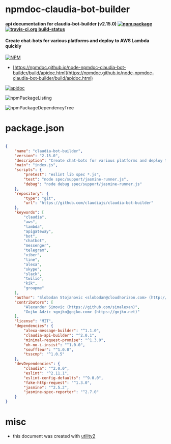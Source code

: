 # npmdoc-claudia-bot-builder

#### api documentation for  claudia-bot-builder (v2.15.0)  [![npm package](https://img.shields.io/npm/v/npmdoc-claudia-bot-builder.svg?style=flat-square)](https://www.npmjs.org/package/npmdoc-claudia-bot-builder) [![travis-ci.org build-status](https://api.travis-ci.org/npmdoc/node-npmdoc-claudia-bot-builder.svg)](https://travis-ci.org/npmdoc/node-npmdoc-claudia-bot-builder)

#### Create chat-bots for various platforms and deploy to AWS Lambda quickly

[![NPM](https://nodei.co/npm/claudia-bot-builder.png?downloads=true&downloadRank=true&stars=true)](https://www.npmjs.com/package/claudia-bot-builder)

- [https://npmdoc.github.io/node-npmdoc-claudia-bot-builder/build/apidoc.html](https://npmdoc.github.io/node-npmdoc-claudia-bot-builder/build/apidoc.html)

[![apidoc](https://npmdoc.github.io/node-npmdoc-claudia-bot-builder/build/screenCapture.buildCi.browser.%252Ftmp%252Fbuild%252Fapidoc.html.png)](https://npmdoc.github.io/node-npmdoc-claudia-bot-builder/build/apidoc.html)

![npmPackageListing](https://npmdoc.github.io/node-npmdoc-claudia-bot-builder/build/screenCapture.npmPackageListing.svg)

![npmPackageDependencyTree](https://npmdoc.github.io/node-npmdoc-claudia-bot-builder/build/screenCapture.npmPackageDependencyTree.svg)



# package.json

```json

{
    "name": "claudia-bot-builder",
    "version": "2.15.0",
    "description": "Create chat-bots for various platforms and deploy to AWS Lambda quickly",
    "main": "index.js",
    "scripts": {
        "pretest": "eslint lib spec *.js",
        "test": "node spec/support/jasmine-runner.js",
        "debug": "node debug spec/support/jasmine-runner.js"
    },
    "repository": {
        "type": "git",
        "url": "https://github.com/claudiajs/claudia-bot-builder"
    },
    "keywords": [
        "claudia",
        "aws",
        "lambda",
        "apigateway",
        "bot",
        "chatbot",
        "messenger",
        "telegram",
        "viber",
        "line",
        "alexa",
        "skype",
        "slack",
        "twilio",
        "kik",
        "groupme"
    ],
    "author": "Slobodan Stojanovic <slobodan@cloudhorizon.com> (http://slobodan.me/), ",
    "contributors": [
        "Alexander Simovic (https://github.com/simalexan)",
        "Gojko Adzic <gojko@gojko.com> (https://gojko.net)"
    ],
    "license": "MIT",
    "dependencies": {
        "alexa-message-builder": "^1.1.0",
        "claudia-api-builder": "^2.0.1",
        "minimal-request-promise": "^1.3.0",
        "oh-no-i-insist": "^1.0.0",
        "souffleur": "^1.0.0",
        "tsscmp": "^1.0.5"
    },
    "devDependencies": {
        "claudia": "^2.0.0",
        "eslint": "^2.11.1",
        "eslint-config-defaults": "^9.0.0",
        "fake-http-request": "^1.3.0",
        "jasmine": "^2.5.2",
        "jasmine-spec-reporter": "^2.7.0"
    }
}
```



# misc
- this document was created with [utility2](https://github.com/kaizhu256/node-utility2)
